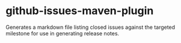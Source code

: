 # github-issues-maven-plugin
Generates a markdown file listing closed issues against the targeted milestone for use in generating release notes.
